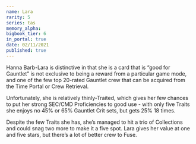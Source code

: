 ```yaml
---
name: Lara
rarity: 5
series: tas
memory_alpha:
bigbook_tier: 6
in_portal: true
date: 02/11/2021
published: true
---
```


Hanna Barb-Lara is distinctive in that she is a card that is “good for Gauntlet” is not exclusive to being a reward from a particular game mode, and one of the few top 20-rated Gauntlet crew that can be acquired from the Time Portal or Crew Retrieval. 

Unfortunately, she is relatively thinly-Traited, which gives her few chances to put her strong SEC/CMD Proficiencies to good use - with only five Traits she enjoys no 45% or 65% Gauntlet Crit sets, but gets 25% 18 times. 

Despite the few Traits she has, she’s managed to hit a trio of Collections and could snag two more to make it a five spot. Lara gives her value at one and five stars, but there’s a lot of better crew to Fuse.
